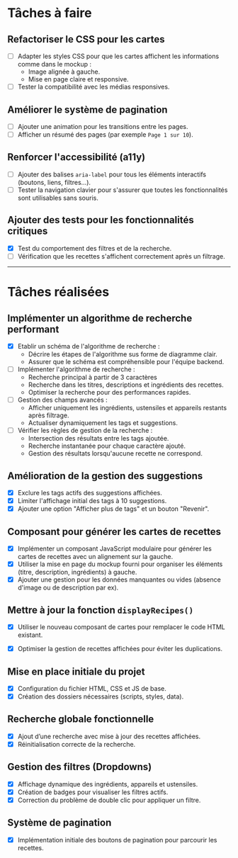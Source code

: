 # Tâches à faire


## Refactoriser le CSS pour les cartes
- [ ] Adapter les styles CSS pour que les cartes affichent les informations comme dans le mockup :
  - Image alignée à gauche.
  - Mise en page claire et responsive.
- [ ] Tester la compatibilité avec les médias responsives.

## Améliorer le système de pagination
- [ ] Ajouter une animation pour les transitions entre les pages.
- [ ] Afficher un résumé des pages (par exemple `Page 1 sur 10`).

## Renforcer l'accessibilité (a11y)
- [ ] Ajouter des balises `aria-label` pour tous les éléments interactifs (boutons, liens, filtres...).
- [ ] Tester la navigation clavier pour s'assurer que toutes les fonctionnalités sont utilisables sans souris.

## Ajouter des tests pour les fonctionnalités critiques
- [x] Test du comportement des filtres et de la recherche.
- [ ] Vérification que les recettes s'affichent correctement après un filtrage.

---

# Tâches réalisées

## Implémenter un algorithme de recherche performant
- [x] Etablir un schéma de l'algorithme de recherche :
  - Décrire les étapes de l'algorithme sus forme de diagramme clair.
  - Assurer que le schéma est compréhensible pour l'équipe backend.
- [ ] Implémenter l'algorithme de recherche :
  - Recherche principal à partir de 3 caractères
  - Recherche dans les titres, descriptions et ingrédients des recettes.
  - Optimiser la recherche pour des performances rapides.
- [ ] Gestion des champs avancés :
  - Afficher uniquement les ingrédients, ustensiles et appareils restants après filtrage.
  - Actualiser dynamiquement les tags et suggestions.
- [ ] Vérifier les règles de gestion de la recherche :
  - Intersection des résultats entre les tags ajoutée.
  - Recherche instantanée pour chaque caractère ajouté.
  - Gestion des résultats lorsqu'aucune recette ne correspond.

## Amélioration de la gestion des suggestions
- [x] Exclure les tags actifs des suggestions affichées.
- [x] Limiter l'affichage initial des tags à 10 suggestions.
- [X] Ajouter une option "Afficher plus de tags" et un bouton "Revenir".

## Composant pour générer les cartes de recettes
- [x] Implémenter un composant JavaScript modulaire pour générer les cartes de recettes avec un alignement sur la gauche.
- [x] Utiliser la mise en page du mockup fourni pour organiser les éléments (titre, description, ingrédients) à gauche.
- [x] Ajouter une gestion pour les données manquantes ou vides (absence d'image ou de description par ex).

## Mettre à jour la fonction `displayRecipes()`
- [x] Utiliser le nouveau composant de cartes pour remplacer le code HTML existant.
- [x] Optimiser la gestion de recettes affichées pour éviter les duplications.


## Mise en place initiale du projet
- [x] Configuration du fichier HTML, CSS et JS de base.
- [x] Création des dossiers nécessaires (scripts, styles, data).

## Recherche globale fonctionnelle
- [x] Ajout d’une recherche avec mise à jour des recettes affichées.
- [x] Réinitialisation correcte de la recherche.

## Gestion des filtres (Dropdowns)
- [x] Affichage dynamique des ingrédients, appareils et ustensiles.
- [x] Création de badges pour visualiser les filtres actifs.
- [x] Correction du problème de double clic pour appliquer un filtre.

## Système de pagination
- [x] Implémentation initiale des boutons de pagination pour parcourir les recettes.
